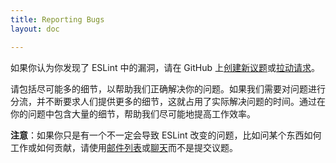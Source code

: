 ```yaml
---
title: Reporting Bugs
layout: doc

---
```


如果你认为你发现了 ESLint 中的漏洞，请在 GitHub 上[创建新议题](https://github.com/eslint/eslint/issues/new/choose)或[拉动请求](/docs/developer-guide/contributing/pull-requests)。

请包括尽可能多的细节，以帮助我们正确解决你的问题。如果我们需要对问题进行分流，并不断要求人们提供更多的细节，这就占用了实际解决问题的时间。通过在你的问题中包含大量的细节，帮助我们尽可能地提高工作效率。

**注意**：如果你只是有一个不一定会导致 ESLint 改变的问题，比如问某个东西如何工作或如何贡献，请使用[邮件列表](https://groups.google.com/group/eslint)或[聊天](https://eslint.org/chat)而不是提交议题。
